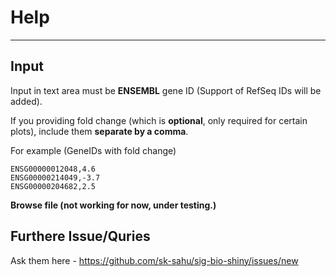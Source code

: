 # Help
***

## Input 
Input in text area must be **ENSEMBL** gene ID (Support of RefSeq IDs will be added).

If you providing fold change (which is **optional**, only required for certain plots), include them **separate by a comma**.

For example (GeneIDs with fold change)
```{bash, eval=FALSE}
ENSG00000012048,4.6
ENSG00000214049,-3.7
ENSG00000204682,2.5
```
**Browse file (not working for now, under testing.)**

## Furthere Issue/Quries
Ask them here - https://github.com/sk-sahu/sig-bio-shiny/issues/new